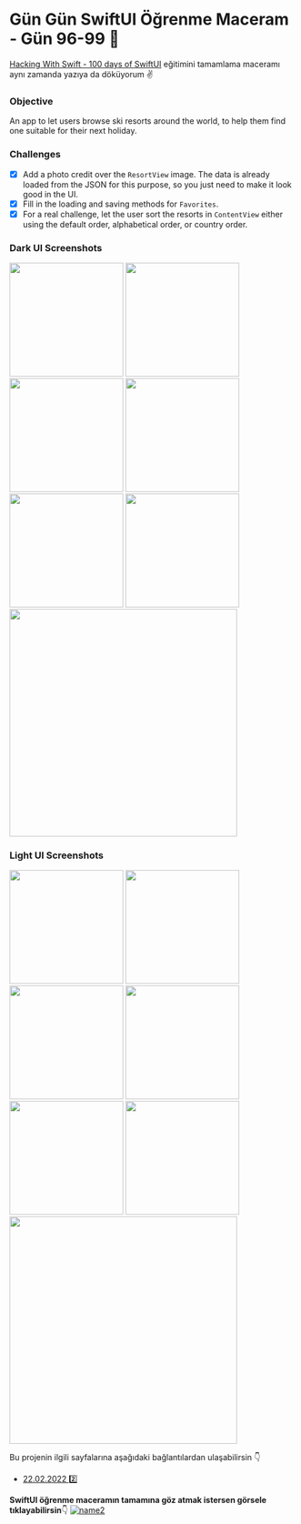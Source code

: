 # Gün Gün SwiftUI Öğrenme Maceram - Gün 96-99 🚀
[Hacking With Swift - 100 days of SwiftUI](https://www.hackingwithswift.com/100/swiftui) eğitimini tamamlama maceramı aynı zamanda yazıya da döküyorum ✌️

### Objective
An app to let users browse ski resorts around the world, to help them find one suitable for their next holiday.

### Challenges
- [x]  Add a photo credit over the `ResortView` image. The data is already loaded from the JSON for this purpose, so you just need to make it look good in the UI.
- [x]  Fill in the loading and saving methods for `Favorites`.
- [x]  For a real challenge, let the user sort the resorts in `ContentView` either using the default order, alphabetical order, or country order.

### Dark UI Screenshots
<img src="Screenshots/dark1.png" width="200" /> <img src="Screenshots/dark2.png" width="200" /> <img src="Screenshots/dark3.png" width="200" /> <img src="Screenshots/dark4.png" width="200" /> <img src="Screenshots/dark5.png" width="200" /> <img src="Screenshots/dark6.png" width="200" />  <img src="Screenshots/dark7.png" width="400" /> 

### Light UI Screenshots
<img src="Screenshots/light1.png" width="200" /> <img src="Screenshots/light2.png" width="200" /> <img src="Screenshots/light3.png" width="200" /> <img src="Screenshots/light4.png" width="200" /> <img src="Screenshots/light5.png" width="200" /> <img src="Screenshots/light6.png" width="200" />  <img src="Screenshots/light7.png" width="400" /> 

Bu projenin ilgili sayfalarına aşağıdaki bağlantılardan ulaşabilirsin 👇
* [22.02.2022 2️⃣](https://canbi.me/22-02-2022-2-9539ae5ea52345d8bb7e4fd039d4f68a)

**SwiftUI öğrenme maceramın tamamına göz atmak istersen görsele tıklayabilirsin**👇
[![name2](../Images/gungunswiftui.jpg)](https://canbi.me/gun-gun-swiftui-ogrenme-maceram)
